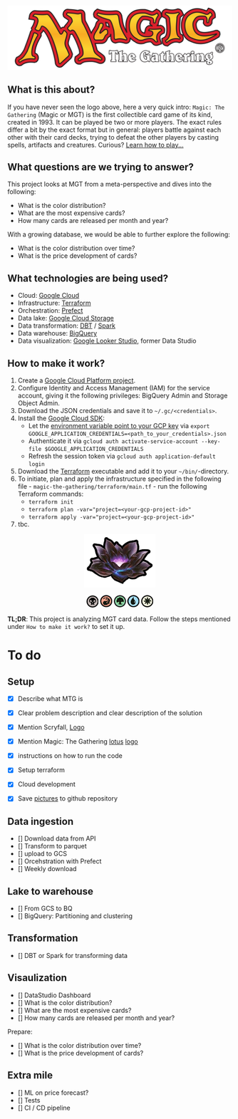 ![](images/mtg-logo.png)

## What is this about?
If you have never seen the logo above, here a very quick intro: `Magic: The Gathering` (Magic or MGT) is the first collectible card game of its kind, created in 1993. It can be played be two or more players. The exact rules differ a bit by the exact format but in general: players battle against each other with their card decks, trying to defeat the other players by casting spells, artifacts and creatures. Curious? [Learn how to play...](https://magic.wizards.com/en/intro)

## What questions are we trying to answer? 
This project looks at MGT from a meta-perspective and dives into the following:
- What is the color distribution?
- What are the most expensive cards?
- How many cards are released per month and year?

With a growing database, we would be able to further explore the following:
- What is the color distribution over time?
- What is the price development of cards?

## What technologies are being used?
- Cloud: [Google Cloud](https://cloud.google.com)
- Infrastructure: [Terraform](https://www.terraform.io/)
- Orchestration: [Prefect](https://www.prefect.io/)
- Data lake: [Google Cloud Storage](https://cloud.google.com/storage)
- Data transformation: [DBT](https://www.https://getdbt.com/) / [Spark](https://spark.apache.org/)
- Data warehouse: [BigQuery](https://cloud.google.com/bigquery)
- Data visualization: [Google Looker Studio](https://cloud.google.com/looker), former Data Studio

## How to make it work?
1. Create a [Google Cloud Platform project](https://console.cloud.google.com/cloud-resource-manager).
2. Configure Identity and Access Management (IAM) for the service account, giving it the following privileges: BigQuery Admin and Storage Object Admin.
3. Download the JSON credentials and save it to `~/.gc/<credentials>`.
4. Install the [Google Cloud SDK](https://cloud.google.com/sdk/docs/install-sdk):
    * Let the [environment variable point to your GCP key](https://cloud.google.com/docs/authentication/application-default-credentials#GAC) via `export GOOGLE_APPLICATION_CREDENTIALS=<path_to_your_credentials>.json`
    * Authenticate it via `gcloud auth activate-service-account --key-file $GOOGLE_APPLICATION_CREDENTIALS`
    * Refresh the session token via `gcloud auth application-default login`
5. Download the [Terraform](https://developer.hashicorp.com/terraform/downloads) executable and add it to your `~/bin/`-directory.
6. To initiate, plan and apply the infrastructure specified in the following file - `magic-the-gathering/terraform/main.tf` - run the following Terraform commands: 
    * `terraform init` 
    * `terraform plan -var="project=<your-gcp-project-id>"`
    * `terraform apply -var="project=<your-gcp-project-id>"`
7. tbc.

<p align="center">
<a href="https://scryfall.com/"><img src="images/lotus.png"></a>
</p>

<p align="center">
<img src="images/mana_black.png">
<img src="images/mana_red.png">
<img src="images/mana_green.png">
<img src="images/mana_blue.png">
<img src="images/mana_white.png">
</p>


<b>TL;DR</b>: This project is analyzing MGT card data. Follow the steps mentioned under `How to make it work?` to set it up.

# To do

## Setup
- [x] Describe what MTG is
- [x] Clear problem description and clear description of the solution
- [x] Mention Scryfall, [Logo](https://static.wikia.nocookie.net/mtgsalvation_gamepedia/images/a/a2/Scryfall.jpg/revision/latest/scale-to-width-down/180?cb=20221220021533)
- [x] Mention Magic: The Gathering [lotus](https://static.wikia.nocookie.net/mtgsalvation_gamepedia/images/e/e6/Site-logo.png/revision/latest?cb=20210621093849) [logo](https://www.google.com/url?sa=i&url=https%3A%2F%2Fde.m.wikipedia.org%2Fwiki%2FDatei%3AMagicthegathering-logo.svg&psig=AOvVaw1ITUEgWPlwcDb6HN93f5dR&ust=1678264036225000&source=images&cd=vfe&ved=0CBAQjRxqFwoTCKiMx--yyf0CFQAAAAAdAAAAABAE)
- [x] instructions on how to run the code
- [x] Setup terraform
- [x] Cloud development
- [x] Save [pictures](https://github.com/jupyter/notebook/issues/3278) to github repository


## Data ingestion
- [] Download data from API
- [] Transform to parquet
- [] upload to GCS
- [] Orcehstration with Prefect
- [] Weekly download

## Lake to warehouse
- [] From GCS to BQ
- [] BigQuery: Partitioning and clustering 

## Transformation
- [] DBT or Spark for transforming data

## Visaulization
- [] DataStudio Dashboard
- [] What is the color distribution?
- [] What are the most expensive cards?
- [] How many cards are released per month and year?

Prepare:
- [] What is the color distribution over time?
- [] What is the price development of cards?

## Extra mile
- [] ML on price forecast?
- [] Tests
- [] CI / CD pipeline
